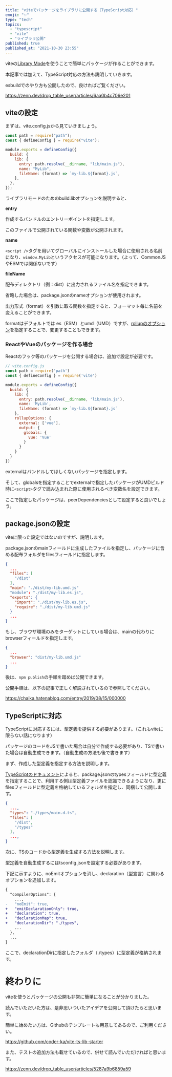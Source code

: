```yaml
---
title: "viteでパッケージをライブラリに公開する（TypeScript対応）"
emoji: "✨"
type: "tech"
topics:
  - "typescript"
  - "vite"
  - "ライブラリ公開"
published: true
published_at: "2021-10-30 23:55"
---
```


viteの[Library Mode](https://vitejs.dev/guide/build.html#library-mode)を使うことで簡単にパッケージが作ることができます。

本記事では加えて、TypeScript対応の方法も説明していきます。

esbuildでのやり方も公開したので、良ければご覧ください。

https://zenn.dev/drop_table_user/articles/6aa0b4c706e201

## viteの設定

まずは、vite.config.jsから見ていきましょう。

```js
const path = require("path");
const { defineConfig } = require("vite");

module.exports = defineConfig({
  build: {
    lib: {
      entry: path.resolve(__dirname, "lib/main.js"),
      name: "MyLib",
      fileName: (format) => `my-lib.${format}.js`,
    },
  },
});
```

ライブラリモードのためのbuild.libオプションを説明すると、

**entry**

作成するバンドルのエントリーポイントを指定します。

このファイルで公開されている関数や変数が公開されます。

**name**

`<script />`タグを用いてグローバルにインストールした場合に使用される名前になり、`window.MyLib`というアクセスが可能になります。（よって、CommonJSやESMでは関係ないです）

**fileName**

配布ディレクトリ（例：dist）に出力されるファイル名を指定できます。

省略した場合は、package.jsonのnameオプションが使用されます。

出力形式（format）を引数に取る関数を指定すると、フォーマット毎に名前を変えることができます。

formatはデフォルトでは es（ESM）とumd（UMD）ですが、[rollupのオプション](https://rollupjs.org/guide/en/#outputformat)を指定することで、変更することもできます。

### ReactやVueのパッケージを作る場合

Reactのフック等のパッケージを公開する場合は、追加で設定が必要です。

```js
// vite.config.js
const path = require('path')
const { defineConfig } = require('vite')

module.exports = defineConfig({
  build: {
    lib: {
      entry: path.resolve(__dirname, 'lib/main.js'),
      name: 'MyLib',
      fileName: (format) => `my-lib.${format}.js`
    },
    rollupOptions: {
      external: ['vue'],
      output: {
        globals: {
          vue: 'Vue'
        }
      }
    }
  }
})
```

externalはバンドルしてほしくないパッケージを指定します。

そして、globalsを指定することでexternalで指定したパッケージがUMDビルド時に`<script>`タグで読み込まれた際に使用されるべき変数名を設定できます。

ここで指定したパッケージは、peerDependenciesとして設定すると良いでしょう。

## package.jsonの設定

viteに限った設定ではないのですが、説明します。

package.jsonのmainフィールドに生成したファイルを指定し、パッケージに含める配布フォルダをfilesフィールドに指定します。

```json
{
  ...
  "files": [
    "/dist"
  ],
  "main": "./dist/my-lib.umd.js"
  "module": "./dist/my-lib.es.js",
  "exports": {
    "import": "./dist/my-lib.es.js",
    "require": "./dist/my-lib.umd.js"
  }
  ...
}
```

もし、ブラウザ環境のみをターゲットにしている場合は、mainの代わりにbrowserフィールドを指定します。

```json
{
  ...
  "browser": "dist/my-lib.umd.js"
  ...
}
```

後は、`npm publish`の手順を踏めば公開できます。

公開手順は、以下の記事で正しく解説されているので参照してください。

https://chaika.hatenablog.com/entry/2019/08/15/000000

## TypeScriptに対応

TypeScriptに対応するには、型定義を提供する必要があります。（これもviteに限らない話になります）

パッケージのコードをJSで書いた場合は自分で作成する必要があり、TSで書いた場合は自動生成できます。（自動生成の方法も後で書きます）

まず、作成した型定義を指定する方法を説明します。

[TypeScriptのドキュメント](https://www.typescriptlang.org/docs/handbook/declaration-files/publishing.html)によると、package.jsonのtypesフィールドに型定義を指定することで、利用する側は型定義ファイルを認識できるようになり、更にfilesフィールドに型定義を格納しているフォルダを指定し、同梱して公開します。

```json
{
  ...,
  "types": "./types/main.d.ts",
  "files": [
    "/dist",
    "/types"
  ],
  ...,
}
```

次に、TSのコードから型定義を生成する方法を説明します。

型定義を自動生成するにはtsconfig.jsonを設定する必要があります。

下記に示すように、noEmitオプションを消し、declaration（型宣言）に関わるオプションを追加します。

```diff json
{
  "compilerOptions": {
    ...,
-   "noEmit": true,
+   "emitDeclarationOnly": true,
+   "declaration": true,
+   "declarationMap": true,
+   "declarationDir": "./types",
    ...
  },
  ...
}
```

ここで、declarationDirに指定したフォルダ（./types）に型定義が格納されます。

# 終わりに

viteを使うとパッケージの公開も非常に簡単になることが分かりました。

読んでいただいた方は、是非思いついたアイデアを公開して頂けたらと思います。

簡単に始めたい方は、Githubのテンプレートも用意してあるので、ご利用ください。

https://github.com/coder-ka/vite-ts-lib-starter

また、テストの追加方法も載せているので、併せて読んでいただければと思います。

https://zenn.dev/drop_table_user/articles/5287a9b6859a59